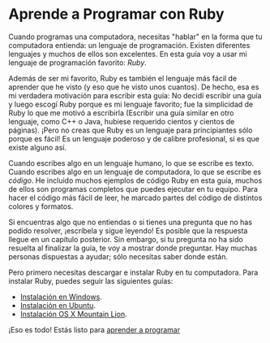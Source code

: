 Aprende a Programar con Ruby
============================

Cuando programas una computadora, necesitas "hablar" en la forma que tu
computadora entienda: un lenguaje de programación. Existen diferentes
lenguajes y muchos de ellos son excelentes. En esta guía voy a
usar mi lenguaje de programación favorito: _Ruby_.

Además de ser mi favorito, Ruby es también el lenguaje más fácil de
aprender que he visto (y eso que he visto unos cuantos). De hecho, esa es
mi verdadera motivación para escribir esta guía: No decidí escribir una
guía y luego escogí Ruby porque es mi lenguaje favorito; fue la simplicidad
de Ruby lo que me motivó a escribirla (Escribir una guía similar en otro
lenguaje, como C++ o Java, hubiese requerido cientos y cientos de
páginas). ¡Pero no creas que Ruby es un lenguaje para principiantes sólo
porque es fácil! Es un lenguaje poderoso y de calibre profesional, si es
que existe alguno así.

Cuando escribes algo en un lenguaje humano, lo que se escribe es texto.
Cuando escribes algo en un lenguaje de computadora, lo que se escribe es
_código_. He incluido muchos ejemplos de código Ruby en esta
guía, muchos de ellos son programas completos que puedes ejecutar en tu
equipo. Para hacer el código más fácil de leer, he marcado partes del
código de distintos colores y formatos.

Si encuentras algo que no entiendas o si tienes una pregunta que no has
podido resolver, ¡escríbela y sigue leyendo! Es posible que la respuesta
llegue en un capítulo posterior. Sin embargo, si tu pregunta no ha sido
resuelta al finalizar la guía, te voy a mostrar donde preguntar. Hay
muchas personas dispuestas a ayudar; sólo necesitas saber donde están.

Pero primero necesitas descargar e instalar Ruby en tu computadora. Para
instalar Ruby, puedes seguir las siguientes guías:

* [Instalación en Windows](https://github.com/rubyperu/rubyperu.github.com/wiki/Rails-Installer).
* [Instalación en Ubuntu](https://github.com/rubyperu/rubyperu.github.com/wiki/Instalacion-Ubuntu).
* [Instalación OS X Mountain Lion](https://github.com/rubyperu/rubyperu.github.com/wiki/Instalación-OS-X-Mountain-Lion).

¡Eso es todo! Estás listo para [aprender a programar](/aprende.a.programar/capitulos/numeros.html)

